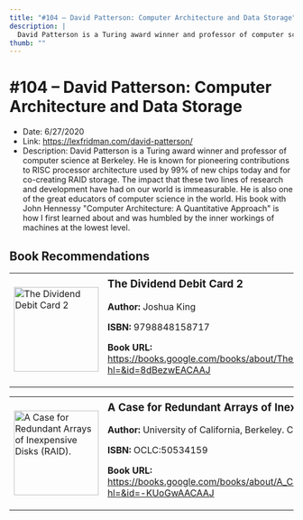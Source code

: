 ```yaml
---
title: "#104 – David Patterson: Computer Architecture and Data Storage"
description: |
  David Patterson is a Turing award winner and professor of computer science at Berkeley. He is known for pioneering contributions to RISC processor architecture used by 99% of new chips today and for co-creating RAID storage. The impact that these two lines of research and development have had on our world is immeasurable. He is also one of the great educators of computer science in the world. His book with John Hennessy "Computer Architecture: A Quantitative Approach" is how I first learned about and was humbled by the inner workings of machines at the lowest level."
thumb: ""
---
```


# #104 – David Patterson: Computer Architecture and Data Storage

  - Date: 6/27/2020
  - Link: https://lexfridman.com/david-patterson/
  - Description: David Patterson is a Turing award winner and professor of computer science at Berkeley. He is known for pioneering contributions to RISC processor architecture used by 99% of new chips today and for co-creating RAID storage. The impact that these two lines of research and development have had on our world is immeasurable. He is also one of the great educators of computer science in the world. His book with John Hennessy "Computer Architecture: A Quantitative Approach" is how I first learned about and was humbled by the inner workings of machines at the lowest level.

## Book Recommendations

<table style="border: none;"><tr style="border: none;"><td style="border: none;"><img src="https://books.google.com/books/content?id=8dBezwEACAAJ&printsec=frontcover&img=1&zoom=1&source=gbs_api" alt="The Dividend Debit Card 2" width="150" style="vertical-align: top;"></td><td style="border: none; vertical-align: top;"><h3 style='margin-top: 5'>The Dividend Debit Card 2</h3><p><strong>Author:</strong> Joshua King</p><p><strong>ISBN:</strong> 9798848158717</p><p><strong>Book URL:</strong> <a href="https://books.google.com/books/about/The_Dividend_Debit_Card_2.html?hl=&id=8dBezwEACAAJ">https://books.google.com/books/about/The_Dividend_Debit_Card_2.html?hl=&id=8dBezwEACAAJ</a></p></td></tr></table>
<table style="border: none;"><tr style="border: none;"><td style="border: none;"><img src="None" alt="A Case for Redundant Arrays of Inexpensive Disks (RAID)." width="150" style="vertical-align: top;"></td><td style="border: none; vertical-align: top;"><h3 style='margin-top: 5'>A Case for Redundant Arrays of Inexpensive Disks (RAID).</h3><p><strong>Author:</strong> University of California, Berkeley. Computer Science Division</p><p><strong>ISBN:</strong> OCLC:50534159</p><p><strong>Book URL:</strong> <a href="https://books.google.com/books/about/A_Case_for_Redundant_Arrays_of_Inexpensi.html?hl=&id=-KUoGwAACAAJ">https://books.google.com/books/about/A_Case_for_Redundant_Arrays_of_Inexpensi.html?hl=&id=-KUoGwAACAAJ</a></p></td></tr></table>
